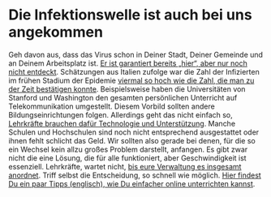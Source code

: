 # Die Infektionswelle ist auch bei uns angekommen

Geh davon aus, dass das Virus schon in Deiner Stadt, Deiner Gemeinde und an Deinem Arbeitsplatz ist. [Er ist garantiert bereits „hier“, aber nur noch nicht entdeckt](https://twitter.com/balajis/status/1234879748083503105).
Schätzungen aus Italien zufolge war die Zahl der Infizierten im frühen Stadium der Epidemie [viermal so hoch wie die Zahl, die man zu der Zeit bestätigen konnte](https://twitter.com/AdamJKucharski/status/1236004937529798659).
Beispielsweise haben die Universitäten von Stanford und Washington den gesamten persönlichen Unterricht auf Telekommunikation umgestellt. Diesem Vorbild sollten andere Bildungseinrichtungen folgen. Allerdings geht das nicht einfach so, [Lehrkräfte brauchen dafür Technologie und Unterstützung](https://twitter.com/ryanaboyd/status/1236009378295103488). Manche Schulen und Hochschulen sind noch nicht entsprechend ausgestattet oder ihnen fehlt schlicht das Geld. Wir sollten also gerade bei denen, für die so ein Wechsel kein allzu großes Problem darstellt, anfangen. Es gibt zwar nicht die eine Lösung, die für alle funktioniert, aber Geschwindigkeit ist essenziell. Lehrkräfte, wartet nicht, [bis eure Verwaltung es insgesamt anordnet](https://www.insidehighered.com/news/2020/03/06/roundup-weeks-news-about-colleges-and-coronavirus?utm_content=buffera0fc5&utm_medium=social&utm_source=linkedin&utm_campaign=IHEbuffer). Triff selbst die Entscheidung, so schnell wie möglich. [Hier findest Du ein paar Tipps (englisch), wie Du einfacher online unterrichten kannst](https://docs.google.com/document/d/1QR7IEgdisO6JtmELs07uUsSSu2Yox86GJY9wGV6mBjA/edit#).
